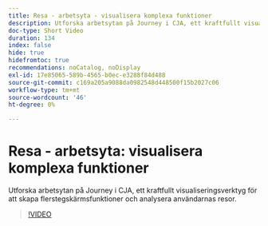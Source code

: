 ```yaml
---
title: Resa - arbetsyta - visualisera komplexa funktioner
description: Utforska arbetsytan på Journey i CJA, ett kraftfullt visualiseringsverktyg för att skapa flerstegskärmsfunktioner och analysera användarnas resor.
doc-type: Short Video
duration: 134
index: false
hide: true
hidefromtoc: true
recommendations: noCatalog, noDisplay
exl-id: 17e85065-589b-4565-b0ec-e3288f84d488
source-git-commit: c169a205a9088da0982548d448500f15b2027c06
workflow-type: tm+mt
source-wordcount: '46'
ht-degree: 0%

---
```


# Resa - arbetsyta: visualisera komplexa funktioner

Utforska arbetsytan på Journey i CJA, ett kraftfullt visualiseringsverktyg för att skapa flerstegskärmsfunktioner och analysera användarnas resor.

<!-- 72_S103_3442450_134_journey-canvas-visualizing-complex-funnels -->
>[!VIDEO](https://video.tv.adobe.com/v/3458364/?learn=on&enablevpops=true)
